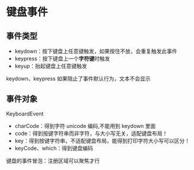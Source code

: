 # 键盘事件

## 事件类型

- keydown：按下键盘上任意键触发，如果按住不放，会重复触发此事件
- keypress：按下键盘上一个**字符键**时触发
- keyup：抬起键盘上任意键触发

keydown、keypress 如果阻止了事件默认行为，文本不会显示

## 事件对象

KeyboardEvent

- charCode：得到字符 unicode 编码,不能用到 keydown 里面
- code：得到按键字符串而非字符，与大小写无关，适配键盘布局！
- key：得到按键字符串，不适配键盘布局，能得到打印字符大小写可以区分！
- keyCode、which：得到键盘编码

键盘的事件冒泡：注册区域可以聚焦才行
